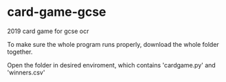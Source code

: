 # card-game-gcse
2019 card game for gcse ocr

To make sure the whole program runs properly, download the whole folder together.

Open the folder in desired enviroment, which contains 'cardgame.py' and 'winners.csv'
